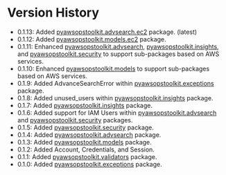 # Version History

- 0.1.13: Added [pyawsopstoolkit.advsearch.ec2](pyawsopstoolkit/advsearch/ec2) package. (latest)
- 0.1.12: Added [pyawsopstoolkit.models.ec2](pyawsopstoolkit/models/ec2) package.
- 0.1.11:
  Enhanced [pyawsopstoolkit.advsearch](pyawsopstoolkit/advsearch), [pyawsopstoolkit.insights](pyawsopstoolkit/insights),
  and [pyawsopstoolkit.security](pyawsopstoolkit/security) to support sub-packages based on AWS services.
- 0.1.10: Enhanced [pyawsopstoolkit.models](pyawsopstoolkit/models) to support sub-packages based on AWS services.
- 0.1.9: Added AdvanceSearchError within [pyawsopstoolkit.exceptions](pyawsopstoolkit/exceptions) package.
- 0.1.8: Added unused_users within [pyawsopstoolkit.insights](pyawsopstoolkit/insights) package.
- 0.1.7: Added [pyawsopstoolkit.insights](pyawsopstoolkit/insights) package.
- 0.1.6: Added support for IAM Users within [pyawsopstoolkit.advsearch](pyawsopstoolkit/advsearch)
  and [pyawsopstoolkit.security](pyawsopstoolkit/security) packages.
- 0.1.5: Added [pyawsopstoolkit.security](pyawsopstoolkit/security) package.
- 0.1.4: Added [pyawsopstoolkit.advsearch](pyawsopstoolkit/advsearch) package.
- 0.1.3: Added [pyawsopstoolkit.models](pyawsopstoolkit/models) package.
- 0.1.2: Added Account, Credentials, and Session.
- 0.1.1: Added [pyawsopstoolkit.validators](pyawsopstoolkit/validators) package.
- 0.1.0: Added [pyawsopstoolkit.exceptions](pyawsopstoolkit/exceptions) package.